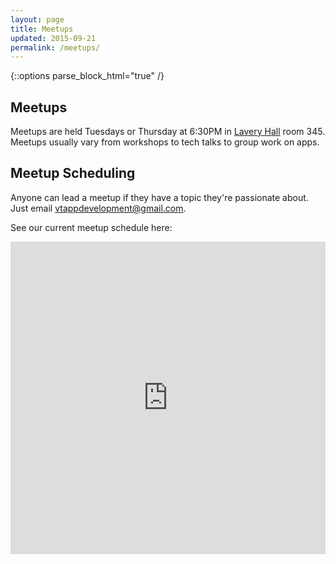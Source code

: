 ```yaml
---
layout: page
title: Meetups
updated: 2015-09-21
permalink: /meetups/
---
```


{::options parse_block_html="true" /}

<div class="container">

## Meetups

Meetups are held Tuesdays or Thursday at  6:30PM in [Lavery Hall](https://www.vt.edu/about/buildings/lavery-hall.html) room 345. Meetups usually vary from workshops to tech talks to group work on apps.

## Meetup Scheduling

Anyone can lead a meetup if they have a topic they're passionate about. Just email <a href="mailto:vtappdevelopment@gmail.com">vtappdevelopment@gmail.com</a>.

See our current meetup schedule here:

<!-- [WMAD Scheduling Doc](https://docs.google.com/spreadsheets/d/18H-BZ3bbCrlfh9VP736lQxdCRYvvAoq50FSc51RaKfY/edit?usp=sharing)

<iframe style="width: 100%; height: 600px" src="https://docs.google.com/spreadsheets/d/18H-BZ3bbCrlfh9VP736lQxdCRYvvAoq50FSc51RaKfY/pubhtml?gid=0&amp;single=true&amp;widget=true&amp;headers=false"></iframe> -->

<iframe src="https://calendar.google.com/calendar/embed?height=500&amp;wkst=1&amp;bgcolor=%23ff9900&amp;src=vtappdevelopment%40gmail.com&amp;color=%23BE6D00&amp;ctz=America%2FNew_York" style="border-width:0" width="100%" height="500" frameborder="0" scrolling="no"></iframe>

</div>
